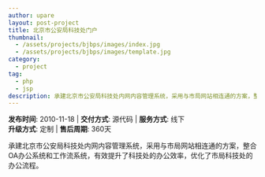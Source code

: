 ```yaml
---
author: upare
layout: post-project
title: 北京市公安局科技处门户
thumbnail:
  - /assets/projects/bjbps/images/index.jpg
  - /assets/projects/bjbps/images/template.jpg
category:
  - project
tag:
  - php
  - jsp
description: 承建北京市公安局科技处内网内容管理系统，采用与市局网站相连通的方案，整合OA办公系统和工作流系统，有效提升了科技处的办公效率，优化了市局科技处的办公流程。
---
```

**发布时间**: 2010-11-18 | **交付方式**: 源代码 | **服务方式**: 线下  
**升级方式**: 定制 | **售后周期**: 360天

承建北京市公安局科技处内网内容管理系统，采用与市局网站相连通的方案，整合OA办公系统和工作流系统，有效提升了科技处的办公效率，优化了市局科技处的办公流程。